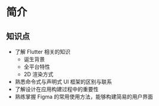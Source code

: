 # 简介

## 知识点

- 了解 Flutter 相关的知识
    - 诞生背景
    - 全平台特性
    - 2D 渲染方式
- 熟悉命令式与声明式 UI 框架的区别与联系
- 了解设计在应用构建过程中的重要性
- 熟练掌握 Figma 的常用使用方法，能够构建简易的用户界面

